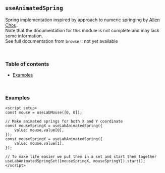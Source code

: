 ## `useAnimatedSpring` <!-- omit in toc -->

Spring implementation inspired by approach to numeric springing by [Allen Chou](http://allenchou.net/2015/04/game-math-precise-control-over-numeric-springing/).<br />
Note that the documentation for this module is not complete and may lack some information.<br />
See full documentation from `browser`: not yet available

<br />

### Table of contents <!-- omit in toc -->

-   [Examples](#examples)

<br />

### Examples

```vue
<script setup>
const mouse = useLabMouse([0, 0]);

// Make animated springs for both X and Y coordinate
const mouseSpringX = useLabAnimatedSpring({
	value: mouse.value[0],
});
const mouseSpringY = useLabAnimatedSpring({
	value: mouse.value[1],
});

// To make life easier we put them in a set and start them together
useLabAnimatedSpringSet([mouseSpringX, mouseSpringY]).start();
</script>
```

